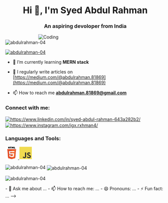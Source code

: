 <h1 align="center">Hi 👋, I'm Syed Abdul Rahman</h1>
<h3 align="center">An aspiring devoloper from India</h3>
<img align="right" alt="Coding" width="400" src="https://user-images.githubusercontent.com/74038190/229223263-cf2e4b07-2615-4f87-9c38-e37600f8381a.gif">

<p align="left"> <img src="https://komarev.com/ghpvc/?username=abdulrahman-04&label=Profile%20views&color=0e75b6&style=flat" alt="abdulrahman-04" /> </p>

<p align="left"> <a href="https://github.com/ryo-ma/github-profile-trophy"><img src="https://github-profile-trophy.vercel.app/?username=abdulrahman-04" alt="abdulrahman-04" /></a> </p>

- 🌱 I’m currently learning **MERN stack**

- 📝 I regularly write articles on [https://medium.com/@abdulrahman.81869](https://medium.com/@abdulrahman.81869)

- 📫 How to reach me **abdulrahman.81869@gmail.com**

<h3 align="left">Connect with me:</h3>
<p align="left">

<a href="https://linkedin.com/in/https://www.linkedin.com/in/syed-abdul-rahman-643a282b2/" target="blank"><img align="center" src="https://raw.githubusercontent.com/rahuldkjain/github-profile-readme-generator/master/src/images/icons/Social/linked-in-alt.svg" alt="https://www.linkedin.com/in/syed-abdul-rahman-643a282b2/" height="30" width="40" /></a>
<a href="https://instagram.com/https://www.instagram.com/igx.rxhman4/" target="blank"><img align="center" src="https://raw.githubusercontent.com/rahuldkjain/github-profile-readme-generator/master/src/images/icons/Social/instagram.svg" alt="https://www.instagram.com/igx.rxhman4/" height="30" width="40" /></a>
</p>

<h3 align="left">Languages and Tools:</h3>
<p align="left"> <a href="https://www.w3.org/html/" target="_blank" rel="noreferrer"> <img src="https://raw.githubusercontent.com/devicons/devicon/master/icons/html5/html5-original-wordmark.svg" alt="html5" width="40" height="40"/> </a> <a href="https://developer.mozilla.org/en-US/docs/Web/JavaScript" target="_blank" rel="noreferrer"> <img src="https://raw.githubusercontent.com/devicons/devicon/master/icons/javascript/javascript-original.svg" alt="javascript" width="40" height="40"/> </a> </p>

<p><img align="left" src="https://github-readme-stats.vercel.app/api/top-langs?username=abdulrahman-04&show_icons=true&locale=en&layout=compact" alt="abdulrahman-04" /></p>

<p>&nbsp;<img align="center" src="https://github-readme-stats.vercel.app/api?username=abdulrahman-04&show_icons=true&locale=en" alt="abdulrahman-04" /></p>

<p><img align="center" src="https://github-readme-streak-stats.herokuapp.com/?user=abdulrahman-04&" alt="abdulrahman-04" /></p>
- 💬 Ask me about ...
- 📫 How to reach me: ...
- 😄 Pronouns: ...
- ⚡ Fun fact: ...
-->

